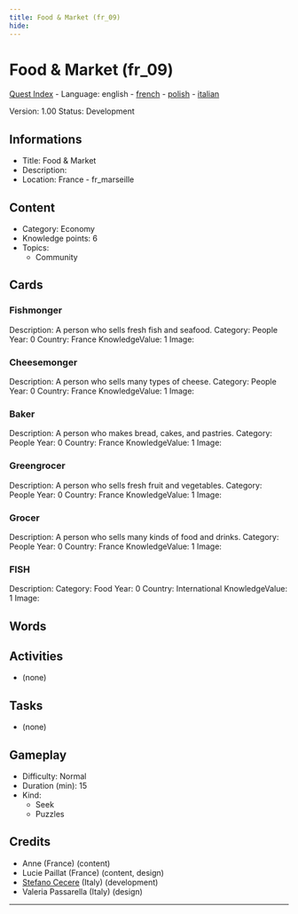 ```yaml
---
title: Food & Market (fr_09)
hide:
---
```


# Food & Market (fr_09)
[Quest Index](./index.md) - Language: english - [french](./fr_09.fr.md) - [polish](./fr_09.pl.md) - [italian](./fr_09.it.md)

Version: 1.00
Status: Development

## Informations

- Title: Food & Market
- Description: 
- Location: France - fr_marseille
## Content
- Category: Economy
- Knowledge points: 6
- Topics:
  - Community

## Cards
### Fishmonger
Description: A person who sells fresh fish and seafood.
Category: People
Year: 0
Country: France
KnowledgeValue: 1
Image: 

### Cheesemonger
Description: A person who sells many types of cheese.
Category: People
Year: 0
Country: France
KnowledgeValue: 1
Image: 

### Baker
Description: A person who makes bread, cakes, and pastries.
Category: People
Year: 0
Country: France
KnowledgeValue: 1
Image: 

### Greengrocer
Description: A person who sells fresh fruit and vegetables.
Category: People
Year: 0
Country: France
KnowledgeValue: 1
Image: 

### Grocer
Description: A person who sells many kinds of food and drinks.
Category: People
Year: 0
Country: France
KnowledgeValue: 1
Image: 

### FISH
Description: 
Category: Food
Year: 0
Country: International
KnowledgeValue: 1
Image: 

## Words
## Activities
- (none)

## Tasks
- (none)
## Gameplay
- Difficulty: Normal
- Duration (min): 15
- Kind:
  - Seek
  - Puzzles
## Credits
- Anne (France) (content)
- Lucie Paillat (France) (content, design)
- [Stefano Cecere](https://stefanocecere.com) (Italy) (development)
- Valeria Passarella (Italy) (design)

---

